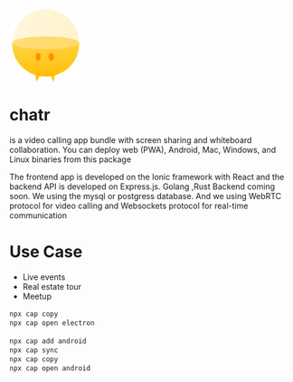 ![Chatr Stack](https://raw.githubusercontent.com/kmkz-69/vscode-snippet-copilote/main/icon.png)
# chatr
is a video calling app bundle with screen sharing and whiteboard collaboration.
You can deploy web (PWA), Android, Mac, Windows, and Linux binaries from this package

The frontend app is developed on the Ionic framework with React and the backend API is developed on Express.js.
Golang ,Rust Backend coming soon.
We using the mysql or postgress database. And we using WebRTC protocol for video calling and Websockets protocol for real-time communication

# Use Case
* Live events
* Real estate tour
* Meetup

````npx cap add electron
npx cap copy
npx cap open electron

npx cap add android
npx cap sync
npx cap copy
npx cap open android
